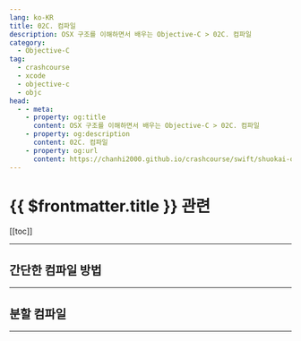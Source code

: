```yaml
---
lang: ko-KR
title: 02C. 컴파일
description: OSX 구조를 이해하면서 배우는 Objective-C > 02C. 컴파일
category:
  - Objective-C
tag: 
  - crashcourse
  - xcode
  - objective-c
  - objc
head:
  - - meta:
    - property: og:title
      content: OSX 구조를 이해하면서 배우는 Objective-C > 02C. 컴파일
    - property: og:description
      content: 02C. 컴파일
    - property: og:url
      content: https://chanhi2000.github.io/crashcourse/swift/shuokai-objc/02C.html
---
```


# {{ $frontmatter.title }} 관련

<SiteInfo
  name="목차"
  desc="OSX 구조를 이해하면서 배우는 Objective-C"
  url="/swift/shuokai-objc/README.md"
  preview="https://image.aladin.co.kr/product/2806/68/cover500/8968480338_1.jpg"/>

[[toc]]

---

## 간단한 컴파일 방법

---

## 분할 컴파일

---

<TagLinks />